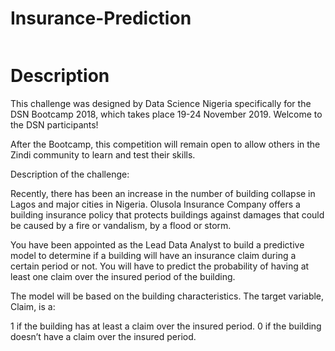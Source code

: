 # Insurance-Prediction
<p>
  <img src= ""https://zindi-public-release.s3.eu-west-2.amazonaws.com/uploads/competition/image/36/header_66aed506-93a2-43fd-b43b-924aa62784dc.jpeg"), url("https://zindi-public-release.s3.eu-west-2.amazonaws.com/uploads/competition/image/36/thumb_66aed506-93a2-43fd-b43b-924aa62784dc.jpeg"/>
</p>

# Description
This challenge was designed by Data Science Nigeria specifically for the DSN Bootcamp 2018, which takes place 19-24 November 2019. Welcome to the DSN participants!

After the Bootcamp, this competition will remain open to allow others in the Zindi community to learn and test their skills.

Description of the challenge:

Recently, there has been an increase in the number of building collapse in Lagos and major cities in Nigeria. Olusola Insurance Company offers a building insurance policy that protects buildings against damages that could be caused by a fire or vandalism, by a flood or storm.

You have been appointed as the Lead Data Analyst to build a predictive model to determine if a building will have an insurance claim during a certain period or not. You will have to predict the probability of having at least one claim over the insured period of the building.

The model will be based on the building characteristics. The target variable, Claim, is a:

1 if the building has at least a claim over the insured period.
0 if the building doesn’t have a claim over the insured period.
